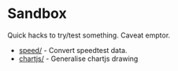 # Sandbox

Quick hacks to try/test something. Caveat emptor.

* [speed/](speed/) - Convert speedtest data.
* [chartjs/](chartjs/) - Generalise chartjs drawing


